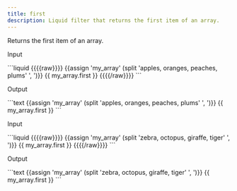 ```yaml
---
title: first
description: Liquid filter that returns the first item of an array.
---
```

Returns the first item of an array.
<p class="code-label">Input</p>
```liquid
{{{{raw}}}}
{{assign 'my_array' (split 'apples, oranges, peaches, plums' ', ')}}
{{ my_array.first }}
{{{{/raw}}}}
```
<p class="code-label">Output</p>
```text
{{assign 'my_array' (split 'apples, oranges, peaches, plums' ', ')}}
{{ my_array.first }}
```
<p class="code-label">Input</p>
```liquid
{{{{raw}}}}
{{assign 'my_array' (split 'zebra, octopus, giraffe, tiger' ', ')}}
{{ my_array.first }}
{{{{/raw}}}}
```
<p class="code-label">Output</p>
```text
{{assign 'my_array' (split 'zebra, octopus, giraffe, tiger' ', ')}}
{{ my_array.first }}
```